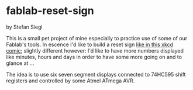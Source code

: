 fablab-reset-sign
===================

by Stefan Siegl

This is a small pet project of mine especially to practice use of some of our Fablab's tools.
In escence I'd like to build a reset sign [like in this xkcd comic](http://xkcd.com/363/);
slightly different however: I'd like to have more numbers displayed like minutes, hours and
days in order to have some more going on and to glance at ...

The idea is to use six seven segment displays connected to 74HC595 shift registers and
controlled by some Atmel ATmega AVR.

